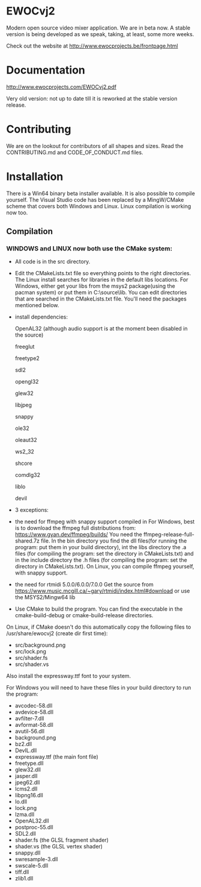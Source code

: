 # EWOCvj2
Modern open source video mixer application.  We are in beta now.
A stable version is being developed as we speak, taking, at least, some more weeks.

Check out the website at http://www.ewocprojects.be/frontpage.html

# Documentation
http://www.ewocprojects.com/EWOCvj2.pdf

Very old version: not up to date till it is reworked at the stable version release.

# Contributing
We are on the lookout for contributors of all shapes and sizes.
Read the CONTRIBUTING.md and CODE_OF_CONDUCT.md files.

# Installation

There is a Win64 binary beta installer available. 
It is also possible to compile yourself.  The Visual Studio code has been replaced by a MingW/CMake scheme that covers both Windows and Linux.  Linux compilation is working now too.

## Compilation

### WINDOWS and LINUX now both use the CMake system:
* All code is in the src directory.
* Edit the CMakeLists.txt file so everything points to the right directories.  The Linux install searches for libraries in the default libs locations.  For Windows, either get your libs from the msys2 package(using the pacman system) or put them in C:\source\lib.  You can edit directories that are searched in the CMakeLists.txt file.  You'll need the packages mentioned below.
* install dependencies:

  OpenAL32 (although audio support is at the moment been disabled in the source)
  
  freeglut

  freetype2
  
  sdl2

  opengl32

  glew32

  libjpeg

  snappy
  
  ole32

  oleaut32

  ws2_32

  shcore

  comdlg32

  liblo

  devil
  
* 3 exceptions:
* the need for ffmpeg with snappy support compiled in
  For Windows, best is to download the ffmpeg full distributions from:
  https://www.gyan.dev/ffmpeg/builds/
  You need the ffmpeg-release-full-shared.7z file.  In the bin directory you find the dll files(for running the program: put them in your build directory), int the libs directory the .a files (for compiling the program: set the directory in CMakeLists.txt) and in the include directory the .h files (for compiling the program: set the directory in CMakeLists.txt).
  On Linux, you can compile ffmpeg yourself, with snappy support.
* the need for rtmidi 5.0.0/6.0.0/7.0.0
Get the source from https://www.music.mcgill.ca/~gary/rtmidi/index.html#download or use the MSYS2/Mingw64 lib

* Use CMake to build the program.  You can find the executable in the cmake-build-debug or cmake-build-release directories.

On Linux, if CMake doesn't do this automatically copy the following files to /usr/share/ewocvj2 (create dir first time):
* src/background.png
* src/lock.png
* src/shader.fs
* src/shader.vs

Also install the expressway.ttf font to your system.

For Windows you will need to have these files in your build directory to run the program:
* avcodec-58.dll
* avdevice-58.dll
* avfilter-7.dll
* avformat-58.dll
* avutil-56.dll
* background.png
* bz2.dll
* DevIL.dll
* expressway.ttf (the main font file)
* freetype.dll
* glew32.dll
* jasper.dll
* jpeg62.dll
* lcms2.dll
* libpng16.dll
* lo.dll
* lock.png
* lzma.dll
* OpenAL32.dll
* postproc-55.dll
* SDL2.dll
* shader.fs (the GLSL fragment shader)
* shader.vs (the GLSL vertex shader)
* snappy.dll
* swresample-3.dll
* swscale-5.dll
* tiff.dll
* zlib1.dll
